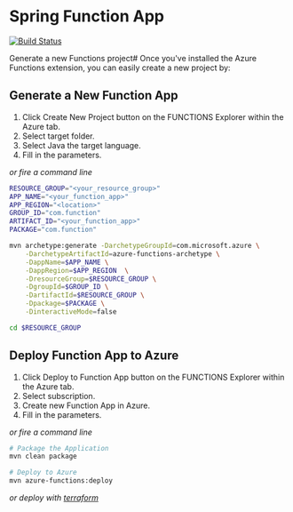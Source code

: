 # Spring Function App

[![Build Status](https://dascholl.visualstudio.com/osdu/_apis/build/status/danielscholl.spring-function-app?branchName=master)](https://dascholl.visualstudio.com/osdu/_build/latest?definitionId=62&branchName=master)

Generate a new Functions project#
Once you've installed the Azure Functions extension, you can easily create a new project by:

## Generate a New Function App

1. Click Create New Project button on the FUNCTIONS Explorer within the Azure tab.
2. Select target folder.
3. Select Java the target language.
4. Fill in the parameters.

_or fire a command line_

```bash
RESOURCE_GROUP="<your_resource_group>"
APP_NAME="<your_function_app>"
APP_REGION="<location>"
GROUP_ID="com.function"
ARTIFACT_ID="<your_function_app>"
PACKAGE="com.function"

mvn archetype:generate -DarchetypeGroupId=com.microsoft.azure \
    -DarchetypeArtifactId=azure-functions-archetype \
    -DappName=$APP_NAME \
    -DappRegion=$APP_REGION  \
    -DresourceGroup=$RESOURCE_GROUP \
    -DgroupId=$GROUP_ID \
    -DartifactId=$RESOURCE_GROUP \
    -Dpackage=$PACKAGE \
    -DinteractiveMode=false

cd $RESOURCE_GROUP
```

## Deploy Function App to Azure

1. Click Deploy to Function App button on the FUNCTIONS Explorer within the Azure tab.
2. Select subscription.
3. Create new Function App in Azure.
4. Fill in the parameters.

_or fire a command line_

```bash
# Package the Application
mvn clean package

# Deploy to Azure
mvn azure-functions:deploy
```

_or deploy with [terraform](terraform/README.md)_


